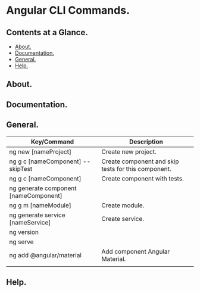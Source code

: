 # Angular CLI Commands.





## Contents at a Glance.
* [About.](#about)
* [Documentation.](#documentation)
* [General.](#general)
* [Help.](#help)





## About.





## Documentation.





## General. 

| Key/Command                                                                         | Description                                                             |
| ----------------------------------------------------------------------------------- | ----------------------------------------------------------------------- |
| ng new [nameProject]                                                                | Create new project.                                                     |
| ng g c [nameComponent] --skipTest                                                   | Create component and skip tests for this component.                     |
| ng g c [nameComponent]                                                              | Create component with tests.                                            |
| ng generate component [nameComponent]                                               |                                                                         |
| ng g m [nameModule]                                                                 | Create module.                                                          |
| ng generate service [nameService]                                                   | Create service.                                                         |
| ng version                                                                          |                                                                         |
| ng serve                                                                            |                                                                         |
| ng add @angular/material                                                            | Add component Angular Material.                                         |
|                                                                                     |                                                                         |





## Help.
